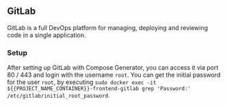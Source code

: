 ## GitLab
GitLab is a full DevOps platform for managing, deploying and reviewing code in a single application.

### Setup
After setting up GitLab with Compose Generator, you can access it via port 80 / 443 and login with the username `root`. You can get the initial password for the user `root`, by executing `sudo docker exec -it ${{PROJECT_NAME_CONTAINER}}-frontend-gitlab grep 'Password:' /etc/gitlab/initial_root_password`.